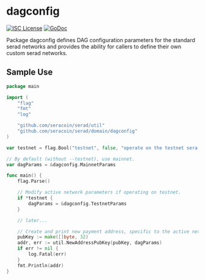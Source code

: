 dagconfig
========

[![ISC License](http://img.shields.io/badge/license-ISC-blue.svg)](https://choosealicense.com/licenses/isc/)
[![GoDoc](https://img.shields.io/badge/godoc-reference-blue.svg)](http://godoc.org/github.com/seracoin/serad/dagconfig)

Package dagconfig defines DAG configuration parameters for the standard
serad networks and provides the ability for callers to define their own custom
serad networks.

## Sample Use

```Go
package main

import (
	"flag"
	"fmt"
	"log"

	"github.com/seracoin/serad/util"
	"github.com/seracoin/serad/domain/dagconfig"
)

var testnet = flag.Bool("testnet", false, "operate on the testnet sera network")

// By default (without --testnet), use mainnet.
var dagParams = &dagconfig.MainnetParams

func main() {
	flag.Parse()

	// Modify active network parameters if operating on testnet.
	if *testnet {
		dagParams = &dagconfig.TestnetParams
	}

	// later...

	// Create and print new payment address, specific to the active network.
	pubKey := make([]byte, 32)
	addr, err := util.NewAddressPubKey(pubKey, dagParams)
	if err != nil {
		log.Fatal(err)
	}
	fmt.Println(addr)
}
```
